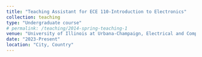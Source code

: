 ```yaml
---
title: "Teaching Assistant for ECE 110-Introduction to Electronics"
collection: teaching
type: "Undergraduate course"
# permalink: /teaching/2014-spring-teaching-1
venue: "University of Illinois at Urbana-Champaign, Electrical and Computer Engineering (ECE) Department"
date: "2023-Present"
location: "City, Country"
---
```


<!-- This is a description of a teaching experience. You can use markdown like any other post.

Heading 1
======

Heading 2
======

Heading 3
====== -->